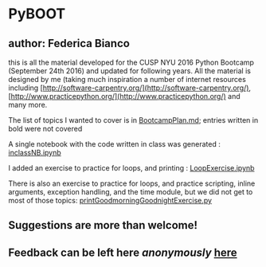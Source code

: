 # PyBOOT
## author: Federica Bianco
 this is all the material developed for the CUSP NYU 2016 Python Bootcamp (September 24th 2016) and updated for following years.
 All the material is designed by me (taking much inspiration a number of internet resources including [http://software-carpentry.org/](http://software-carpentry.org/), [http://www.practicepython.org/](http://www.practicepython.org/) and many more.

 The list of topics I wanted to cover is in [BootcampPlan.md](BootcampPlan.md); entries written in bold were not covered
 
 A single notebook with the code written in class was generated : [inclassNB.ipynb](inclassNB.ipynb)
 
 I added an exercise to practice for loops, and printing : [LoopExercise.ipynb](LoopExercise.ipynb)

 There is also an exercise to practice for loops, and practice scripting, inline arguments, exception handling, and the time module, but we did not get to most of those topics: [printGoodmorningGoodnightExercise.py](printGoodmorningGoodnightExercise.py)
 
## Suggestions are more than welcome! 
## Feedback can be left here _anonymously_ [here](http://cosmo.nyu.edu/~fb55/PyBOOTfeedback.html)
